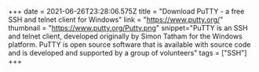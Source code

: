 +++
date = 2021-06-26T23:28:06.575Z
title = "Download PuTTY - a free SSH and telnet client for Windows"
link = "https://www.putty.org/"
thumbnail = "https://www.putty.org/Putty.png"
snippet="PuTTY is an SSH and telnet client, developed originally by Simon Tatham for the Windows platform. PuTTY is open source software that is available with source code and is developed and supported by a group of volunteers"
tags = ["SSH"]
+++

